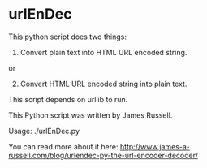 # urlEnDec

This python script does two things:
1) Convert plain text into HTML URL encoded string.

  or

2) Convert HTML URL encoded string into plain text.

This script depends on urllib to run.

This Python script was written by James Russell.

Usage: ./urlEnDec.py


You can read more about it here: http://www.james-a-russell.com/blog/urlendec-py-the-url-encoder-decoder/
